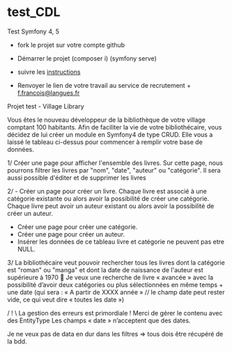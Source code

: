 # test_CDL
Test Symfony 4, 5


* fork le projet sur votre compte github

* Démarrer le projet (composer i) (symfony serve)
  
* suivre les [instructions](https://github.com/lecomptoirdeslangues/test_CDL/blob/main/instruction.pdf)

* Renvoyer le lien de votre travail au service de recrutement + f.francois@langues.fr 

Projet test - Village Library

Vous êtes le nouveau développeur de la bibliothèque de votre village comptant 100 habitants. Afin
de faciliter la vie de votre bibliothécaire, vous décidez de lui créer un module en Symfony4 de type
CRUD. Elle vous a laissé le tableau ci-dessus pour commencer à remplir votre base de données.

1/ Créer une page pour afficher l'ensemble des livres.
Sur cette page, nous pourrons filtrer les livres par "nom", "date", "auteur" ou "catégorie".
Il sera aussi possible d'éditer et de supprimer les livres

2/ - Créer un page pour créer un livre.
Chaque livre est associé à une catégorie existante ou alors avoir la possibilité de créer une
catégorie.
Chaque livre peut avoir un auteur existant ou alors avoir la possibilité de créer un auteur.
- Créer une page pour créer une catégorie.
- Créer une page pour créer un auteur.
- Insérer les données de ce tableau
livre et catégorie ne peuvent pas etre NULL.

3/ La bibliothécaire veut pouvoir rechercher tous les livres dont la catégorie est "roman" ou
"manga" et dont la date de naissance de l'auteur est supérieure à 1970
 Je veux une recherche de livre « avancée » avec la possibilité d’avoir deux catégories ou plus
sélectionnées en même temps + une date (qui sera : « A partir de XXXX année » // le champ
date peut rester vide, ce qui veut dire « toutes les date »)

/ ! \ La gestion des erreurs est primordiale !
Merci de gérer le contenu avec des EntityType
Les champs « date » n’acceptent que des dates.

Je ne veux pas de data en dur dans les filtres => tous dois être récupéré de la bdd.
